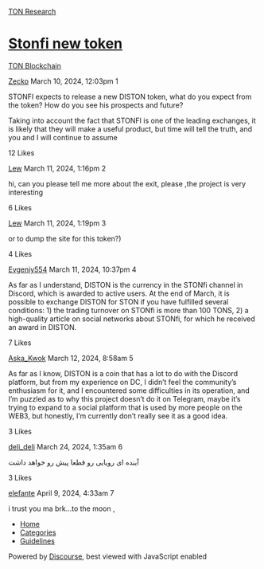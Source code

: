 [TON Research](/)

# [Stonfi new token](/t/stonfi-new-token/830)

[TON Blockchain](/c/ton-blockchain/17) 

    

[Zecko](https://tonresear.ch/u/Zecko)  March 10, 2024, 12:03pm  1

STONFI expects to release a new DISTON token, what do you expect from the token? How do you see his prospects and future?

Taking into account the fact that STONFI is one of the leading exchanges, it is likely that they will make a useful product, but time will tell the truth, and you and I will continue to assume

  12 Likes

[Lew](https://tonresear.ch/u/Lew) March 11, 2024, 1:16pm  2

hi, can you please tell me more about the exit, please ,the project is very interesting

  6 Likes

[Lew](https://tonresear.ch/u/Lew) March 11, 2024, 1:19pm  3

or to dump the site for this token?)

  4 Likes

[Evgeniy554](https://tonresear.ch/u/Evgeniy554) March 11, 2024, 10:37pm  4

As far as I understand, DISTON is the currency in the STONfi channel in Discord, which is awarded to active users. At the end of March, it is possible to exchange DISTON for STON if you have fulfilled several conditions: 1) the trading turnover on STONfi is more than 100 TONS, 2) a high-quality article on social networks about STONfi, for which he received an award in DISTON.

  7 Likes

[Aska\_Kwok](https://tonresear.ch/u/Aska_Kwok) March 12, 2024, 8:58am  5

As far as I know, DISTON is a coin that has a lot to do with the Discord platform, but from my experience on DC, I didn’t feel the community’s enthusiasm for it, and I encountered some difficulties in its operation, and I’m puzzled as to why this project doesn’t do it on Telegram, maybe it’s trying to expand to a social platform that is used by more people on the WEB3, but honestly, I’m currently don’t really see it as a good idea.

  3 Likes

[deli\_deli](https://tonresear.ch/u/deli_deli) March 24, 2024, 1:35am  6

آینده ای رویایی رو قطعا پیش رو خواهد داشت

  3 Likes

[elefante](https://tonresear.ch/u/elefante) April 9, 2024, 4:33am  7

i trust you ma brk…to the moon ,

 

*   [Home](/)
*   [Categories](/categories)
*   [Guidelines](/guidelines)

Powered by [Discourse](https://www.discourse.org), best viewed with JavaScript enabled